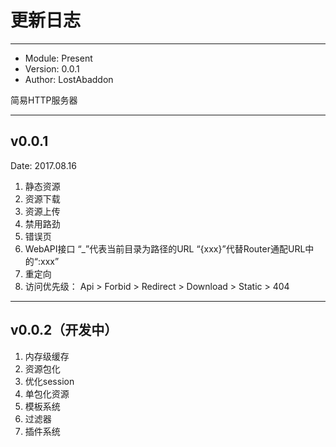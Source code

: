 更新日志
====

----

-	Module: Present
-	Version: 0.0.1
-	Author: LostAbaddon

简易HTTP服务器

----

v0.0.1
----
Date: 2017.08.16
1.	静态资源
2.	资源下载
3.	资源上传
4.	禁用路劲
5.	错误页
6.	WebAPI接口
	“_”代表当前目录为路径的URL
	“{xxx}”代替Router通配URL中的“:xxx”
7.	重定向
8.	访问优先级： Api > Forbid > Redirect > Download > Static > 404

----

v0.0.2（开发中）
----
1.	内存级缓存
2.	资源包化
3.	优化session
4.	单包化资源
5.	模板系统
6.	过滤器
7.	插件系统